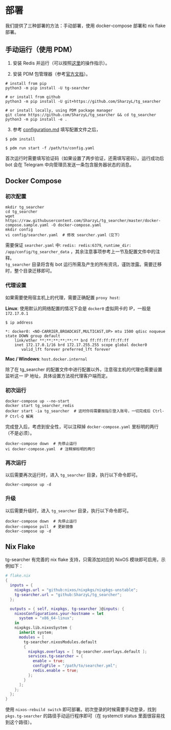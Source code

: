 # 部署

我们提供了三种部署的方法：手动部署，使用 docker-compose 部署和 nix flake 部署。

## 手动运行（使用 PDM）

1. 安装 Redis 并运行（可以按照[这里](https://redis.io/topics/quickstart)的操作指示）。

2. 安装 PDM 包管理器（参考[官方文档](https://pdm-project.org/en/latest/#installation)）。

```shell script
# install from pip
python3 -m pip install -U tg-searcher

# or install from github
python3 -m pip install -U git+https://github.com/SharzyL/tg_searcher

# or install locally, using PDM package manager
git clone https://github.com/SharzyL/tg_searcher && cd tg_searcher
python3 -m pip install -e .
```

3. 参考 [configuration.md](./configuration.md) 填写配置文件之后，
```console
$ pdm install

$ pdm run start -f /path/to/config.yaml
```

首次运行时需要填写验证码（如果设置了两步验证，还需填写密码）。运行成功后 bot 会在 Telegram 中向管理员发送一条包含服务器状态的消息。

## Docker Compose

### 初次配置

```shell
mkdir tg_searcher
cd tg_searcher
wget https://raw.githubusercontent.com/SharzyL/tg_searcher/master/docker-compose.sample.yaml -O docker-compose.yaml
mkdir config
vi config/searcher.yaml  # 修改 searcher.yaml（见下）
```

需要保证 `searcher.yaml` 中: `redis: redis:6379`, `runtime_dir: /app/config/tg_searcher_data` ，其余注意事项参考上一节及配置文件中的注释。  
`tg_searcher` 目录将含有 bot 运行所需及产生的所有资讯，谨防泄露。需要迁移时，整个目录迁移即可。

### 代理设置

如果需要使用宿主机上的代理，需要正确配置 `proxy host`:

**Linux**: 使用默认的网络配置的情况下会是 `docker0` 虚拟网卡的 IP，一般是 `172.17.0.1`

```shell
$ ip address

*: docker0: <NO-CARRIER,BROADCAST,MULTICAST,UP> mtu 1500 qdisc noqueue state DOWN group default
    link/ether **:**:**:**:**:** brd ff:ff:ff:ff:ff:ff
    inet 172.17.0.1/16 brd 172.17.255.255 scope global docker0
       valid_lft forever preferred_lft forever
```

**Mac / Windows**: `host.docker.internal`

除了在 tg_searcher 的配置文件中进行配置以外，注意宿主机的代理也需要设置监听这一 IP 地址，具体设置方法视代理客户端而定。

### 初次运行

```shell
docker-compose up --no-start
docker start tg_searcher_redis
docker start -ia tg_searcher  # 这时你将需要按指引登入账号，一切完成后 Ctrl-P Ctrl-Q 解离
```

完成登入后，考虑到安全性，可以注释掉 `docker-compose.yaml` 里标明的两行（不是必须）。

```shell
docker-compose down  # 先停止运行
vi docker-compose.yaml  # 注释掉标明的两行
```

### 再次运行

以后需要再次运行时，进入 `tg_searcher` 目录，执行以下命令即可。

```shell
docker-compose up -d
```

### 升级

以后需要升级时，进入 `tg_searcher` 目录，执行以下命令即可。

```shell
docker-compose down  # 先停止运行
docker-compose pull  # 更新镜像
docker-compose up -d
```

## Nix Flake

tg-searcher 有完善的 nix flake 支持，只需添加对应的 NixOS 模块即可启用，示例如下：

```nix
# flake.nix
{
  inputs = {
    nixpkgs.url = "github:nixos/nixpkgs/nixpkgs-unstable";
    tg-searcher.url = "github:SharzyL/tg_searcher";
  };

  outputs = { self, nixpkgs, tg-searcher }@inputs: {
    nixosConfigurations.your-hostname = let
      system = "x86_64-linux";
    in
    nixpkgs.lib.nixosSystem {
      inherit system;
      modules = [
        tg-searcher.nixosModules.default
        {
          nixpkgs.overlays = [ tg-searcher.overlays.default ];
          services.tg-searcher = {
            enable = true;
            configFile = "/path/to/searcher.yml";
            redis.enable = true;
          };
        }
      ];
    };
  };
}
```

使用 `nixos-rebuild switch` 即可部署。初次登录的时候需要手动登录，找到 `pkgs.tg-searcher` 的路径手动运行程序即可（在 systemctl status 里面很容易找到这个路径）。

